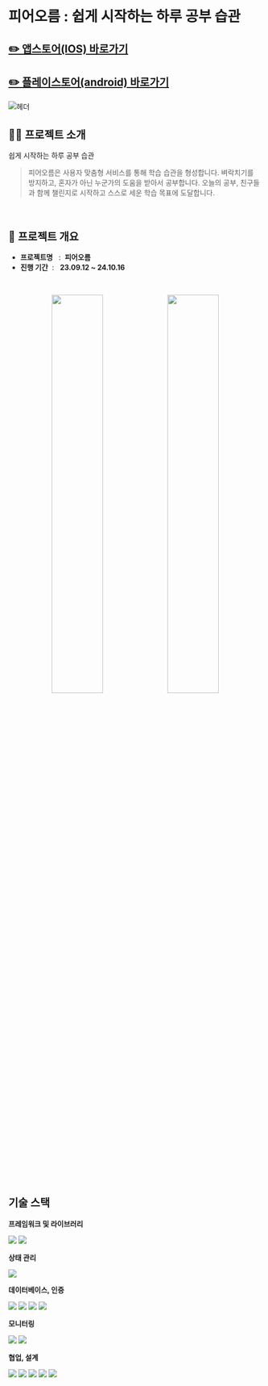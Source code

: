 # 피어오름 : 쉽게 시작하는 하루 공부 습관

## [✏️ 앱스토어(IOS) 바로가기](https://apps.apple.com/kr/app/%ED%94%BC%EC%96%B4%EC%98%A4%EB%A6%84-%EC%89%BD%EA%B2%8C-%EC%8B%9C%EC%9E%91%ED%95%98%EB%8A%94-%ED%95%98%EB%A3%A8-%EA%B3%B5%EB%B6%80-%EC%8A%B5%EA%B4%80/id6476135072) 
## [✏️ 플레이스토어(android) 바로가기](https://play.google.com/store/apps/details?id=com.peeroreum.peeroreum_client)

![헤더](https://github.com/user-attachments/assets/3c76f0e0-9e47-440b-b7ac-260dc04a0b36)

## 👨‍🏫 프로젝트 소개

쉽게 시작하는 하루 공부 습관

> 피어오름은 사용자 맞춤형 서비스를 통해 학습 습관을 형성합니다.
 벼락치기를 방지하고, 혼자가 아닌 누군가의 도움을 받아서 공부합니다.
 오늘의 공부, 친구들과 함께 챌린지로 시작하고 스스로 세운 학습 목표에 도달합니다.

<br/>

## 🚩 프로젝트 개요

- **프로젝트명** &nbsp; :&nbsp;
  **피어오름**
- **진행 기간** &nbsp;: &nbsp;
  **23.09.12 ~ 24.10.16**

<br/>

<p align="center">
  <img src="https://github.com/user-attachments/assets/e29b509e-5e16-45fd-bf70-947ef6b4a115" width="45%">
  <img src="https://github.com/user-attachments/assets/8da7986f-a7f9-4584-a400-bfa585289d68" width="45%">
</p>

## 기술 스택

**프레임워크 및 라이브러리**

<img src="https://img.shields.io/badge/Flutter-02569B?style=for-the-badge&logo=Flutter&logoColor=white"> <img src="https://img.shields.io/badge/SpringBoot-6DB33F?style=for-the-badge&logo=SpringBoot&logoColor=white">

**상태 관리**

<img src="https://img.shields.io/badge/getX-8A2BE2?style=for-the-badge&logo=getX&logoColor=white">

**데이터베이스, 인증**

  <img src="https://img.shields.io/badge/MySQL-4479A1?style=for-the-badge&logo=MySQL&logoColor=white"> <img src="https://img.shields.io/badge/Firebase Authentication-DD2C00?style=for-the-badge&logo=Firebase&logoColor=white"> <img src="https://img.shields.io/badge/jsonwebtokens-000000?style=for-the-badge&logo=jsonwebtokens&logoColor=white"> <img src="https://img.shields.io/badge/auth0-EB5424?style=for-the-badge&logo=auth0&logoColor=white"> 

**모니터링**

  <img src="https://img.shields.io/badge/Firebase Crashlytics-DD2C00?style=for-the-badge&logo=Firebase&logoColor=white"> <img src="https://img.shields.io/badge/Firebase Performance Monitoring-DD2C00?style=for-the-badge&logo=Firebase&logoColor=white"> 

**협업, 설계**

<img src="https://img.shields.io/badge/Notion-000000?style=for-the-badge&logo=Notion&logoColor=white"> <img src="https://img.shields.io/badge/FIGMA-pink?style=for-the-badge&logo=FIGMA&logoColor=white"> <img src="https://img.shields.io/badge/github-181717?style=for-the-badge&logo=github&logoColor=white"> <img src="https://img.shields.io/badge/VSCODE-007ACC?style=for-the-badge&logo=visualstudiocode&logoColor=white"> <img src="https://img.shields.io/badge/intellij idea-000000?style=for-the-badge&logo=intellij idea&logoColor=white"> 

<br/>
